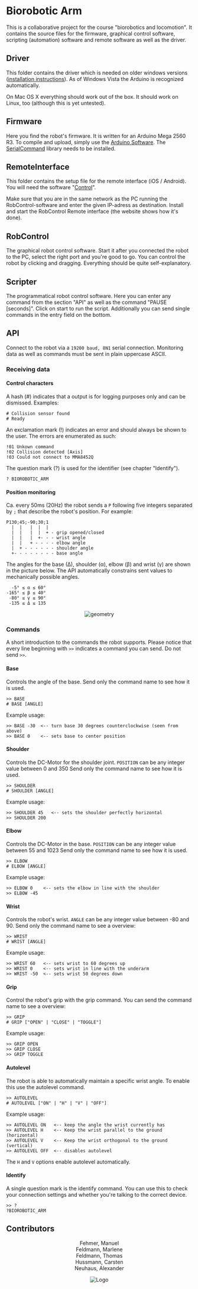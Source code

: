# Biorobotic Arm
This is a collaborative project for the course "biorobotics and locomotion".
It contains the source files for the firmware, graphical control software, scripting (automation) software and remote software as well as the driver.


## Driver
This folder contains the driver which is needed on older windows versions ([installation instructions](http://arduino.cc/en/Guide/windows#toc4)). As of Windows Vista the Arduino is recognized automatically.

On Mac OS X everything should work out of the box. It should work on Linux, too (although this is yet untested).


## Firmware
Here you find the robot's firmware. It is written for an Arduino Mega 2560 R3.
To compile and upload, simply use the [Arduino Software](http://arduino.cc/en/Main/Software).
The [SerialCommand](https://github.com/kroimon/Arduino-SerialCommand) library needs to be installed.


## RemoteInterface
This folder contains the setup file for the remote interface (iOS / Android).
You will need the software "[Control](http://charlie-roberts.com/Control/)".

Make sure that you are in the same network as the PC running the RobControl-software and enter the given IP-adress as destination. Install and start the RobControl Remote interface (the website shows how it's done).

## RobControl
The graphical robot control software. Start it after you connected the robot to the PC, select the right port and you're good to go. You can control the robot by clicking and dragging. Everything should be quite self-explanatory.


## Scripter
The programmatical robot control software. Here you can enter any command from the section "API" as well as the command "PAUSE [seconds]". Click on start to run the script. Additionally you can send single commands in the entry field on the bottom.


## API
Connect to the robot via a ```19200 baud, 8N1``` serial connection. Monitoring data as well as commands must be sent in plain uppercase ASCII.

### Receiving data

#### Control characters
A hash (#) indicates that a output is for logging purposes only and can be dismissed. Examples:

    # Collision sensor found
    # Ready

An exclamation mark (!) indicates an error and should always be shown to the user. The errors are enumerated as such:

    !01 Unkown command
    !02 Collision detected [Axis]
    !03 Could not connect to MMA8452Q

The question mark (?) is used for the identifier (see chapter "Identify").

    ? BIOROBOTIC_ARM


#### Position monitoring
Ca. every 50ms (20Hz) the robot sends a ```P``` following five integers separated by ```;``` that describe the robot's position.
For example:

    P130;45;-90;30;1
      |  |   |  |  |
      |  |   |  |  + - grip opened/closed
      |  |   |  +- - - wrist angle
      |  |   + - - - - elbow angle
      |  + - - - - - - shoulder angle
      +- - - - - - - - base angle

The angles for the base (∆), shoulder (α), elbow (β) and wrist (γ) are shown in the picture below. The API automatically constrains sent values to mechanically possible angles.

      -5° ≤ α ≤ 60°
    -165° ≤ β ≤ 40°
     -80° ≤ γ ≤ 90°
     -135 ≤ Δ ≤ 135

<p align="center">
    <img src="https://raw.github.com/tfeldmann/Biorobotic-Arm/master/Documentation/Geometry.png" alt="geometry">
</p>


### Commands
A short introduction to the commands the robot supports.
Please notice that every line beginning with ```>>``` indicates a command you can send. Do not send ```>>```.

#### Base
Controls the angle of the base. Send only the command name to see how it is used.

    >> BASE
    # BASE [ANGLE]

Example usage:

    >> BASE -30  <-- turn base 30 degrees counterclockwise (seen from above)
    >> BASE 0    <-- sets base to center position

#### Shoulder
Controls the DC-Motor for the shoulder joint. ```POSITION``` can be any integer value between 0 and 350
Send only the command name to see how it is used.

    >> SHOULDER
    # SHOULDER [ANGLE]

Example usage:

    >> SHOULDER 45   <-- sets the shoulder perfectly horizontal
    >> SHOULDER 200

#### Elbow
Controls the DC-Motor in the base. ```POSITION``` can be any integer value between 55 and 1023
Send only the command name to see how it is used.

    >> ELBOW
    # ELBOW [ANGLE]

Example usage:

    >> ELBOW 0    <-- sets the elbow in line with the shoulder
    >> ELBOW -45

#### Wrist
Controls the robot's wrist. ```ANGLE``` can be any integer value between -80 and 90. Send only the command name to see a overview:

    >> WRIST
    # WRIST [ANGLE]

Example usage:

    >> WRIST 60   <-- sets wrist to 60 degrees up
    >> WRIST 0    <-- sets wrist in line with the underarm
    >> WRIST -50  <-- sets wrist 50 degrees down

#### Grip
Control the robot's grip with the grip command. You can send the command name to see a overview:

    >> GRIP
    # GRIP ["OPEN" | "CLOSE" | "TOGGLE"]

Example usage:

    >> GRIP OPEN
    >> GRIP CLOSE
    >> GRIP TOGGLE

#### Autolevel
The robot is able to automatically maintain a specific wrist angle. To enable this use the autolevel command.

    >> AUTOLEVEL
    # AUTOLEVEL ["ON" | "H" | "V" | "OFF"]

Example usage:

    >> AUTOLEVEL ON   <-- keep the angle the wrist currently has
    >> AUTOLEVEL H    <-- Keep the wrist parallel to the ground (horizontal)
    >> AUTOLEVEL V    <-- Keep the wrist orthogonal to the ground (vertical)
    >> AUTOLEVEL OFF  <-- disables autolevel

The ```H``` and ```V``` options enable autolevel automatically.

#### Identify
A single question mark is the identify command. You can use this to check your connection settings and whether you're talking to the correct device.

    >> ?
    ?BIOROBOTIC_ARM


## Contributors
<p align="center">
    Fehmer, Manuel <br>
    Feldmann, Marlene <br>
    Feldmann, Thomas <br>
    Hussmann, Carsten <br>
    Neuhaus, Alexander
<p>
<p align="center">
    <img src="https://raw.github.com/tfeldmann/Biorobotic-Arm/master/Documentation/Roboterfabrik.png" alt="Logo">
</p>
